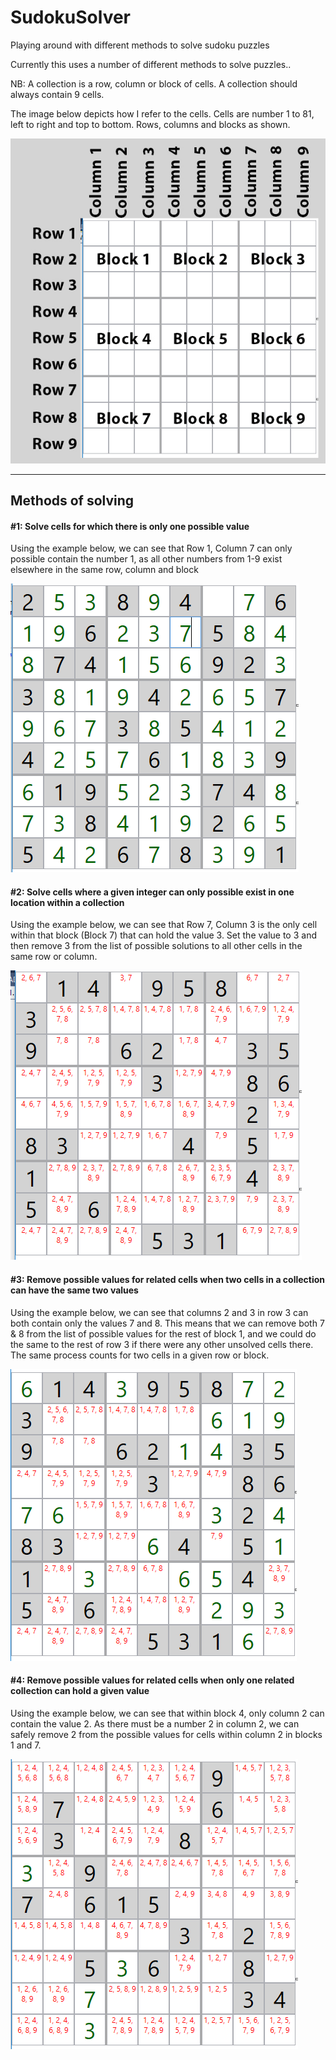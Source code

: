 # SudokuSolver
Playing around with different methods to solve sudoku puzzles

Currently this uses a number of different methods to solve puzzles..

NB: A collection is a row, column or block of cells. A collection should always contain 9 cells.

The image below depicts how I refer to the cells. Cells are number 1 to 81, left to right and top to bottom.
Rows, columns and blocks as shown.

<img src="https://raw.githubusercontent.com/hewisaurus/SudokuSolver/master/Images/layout.jpg">

--- 
## Methods of solving

#### #1: Solve cells for which there is only one possible value
Using the example below, we can see that Row 1, Column 7 can only possible contain the number 1, as all other numbers from 1-9 exist elsewhere in the same row, column and block

<img src="https://raw.githubusercontent.com/hewisaurus/SudokuSolver/master/Images/Step1.PNG">



#### #2: Solve cells where a given integer can only possible exist in one location within a collection

Using the example below, we can see that Row 7, Column 3 is the only cell within that block (Block 7) that can hold the value 3. Set the value to 3 
and then remove 3 from the list of possible solutions to all other cells in the same row or column.

<img src="https://raw.githubusercontent.com/hewisaurus/SudokuSolver/master/Images/Step2.PNG">

#### #3: Remove possible values for related cells when two cells in a collection can have the same two values

Using the example below, we can see that columns 2 and 3 in row 3 can both contain only the values 7 and 8. 
This means that we can remove both 7 & 8 from the list of possible values for the rest of block 1, and we could 
do the same to the rest of row 3 if there were any other unsolved cells there. The same process counts for two cells in a given row or block.

<img src="https://raw.githubusercontent.com/hewisaurus/SudokuSolver/master/Images/step3.PNG">

#### #4: Remove possible values for related cells when only one related collection can hold a given value

Using the example below, we can see that within block 4, only column 2 can contain the value 2. 
As there must be a number 2 in column 2, we can safely remove 2 from the possible values for cells within column 2 in blocks 1 and 7.

<img src="https://raw.githubusercontent.com/hewisaurus/SudokuSolver/master/Images/step4.PNG">
